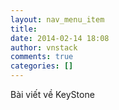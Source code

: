```yaml
---
layout: nav_menu_item
title: 
date: 2014-02-14 18:08
author: vnstack
comments: true
categories: []
---
```

<p>Bài viết về KeyStone</p>

